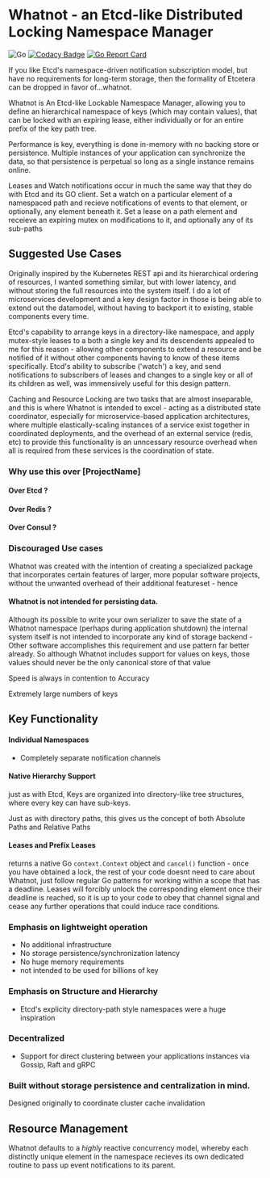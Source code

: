 # Whatnot - an Etcd-like Distributed Locking Namespace Manager

![Go](https://github.com/databeast/whatnot/workflows/Go/badge.svg)
[![Codacy Badge](https://api.codacy.com/project/badge/Grade/a57e480a071f4017a3692adaf7f1da17)](https://app.codacy.com/gh/databeast/whatnot?utm_source=github.com&utm_medium=referral&utm_content=databeast/whatnot&utm_campaign=Badge_Grade)
[![Go Report Card](https://goreportcard.com/badge/github.com/databeast/whatnot)](https://goreportcard.com/report/github.com/databeast/whatnot)

If you like Etcd's namespace-driven notification subscription model, but have no requirements for long-term storage,
then the formality of Etcetera can be dropped in favor of...whatnot.

Whatnot is An Etcd-like Lockable Namespace Manager, allowing you to define an hierarchical namespace of keys (which may
contain values), that can be locked with an expiring lease, either individually or for an entire prefix of the key path
tree.

Performance is key, everything is done in-memory with no backing store or persistence. Multiple instances of your
application can synchronize the data, so that persistence is perpetual so long as a single instance remains online.

Leases and Watch notifications occur in much the same way that they do with Etcd and its GO client. Set a watch on a
particular element of a namespaced path and recieve notifications of events to that element, or optionally, any element
beneath it. Set a lease on a path element and receieve an expiring mutex on modifications to it, and optionally any of
its sub-paths

## Suggested Use Cases  

Originally inspired by the Kubernetes REST api and its hierarchical ordering of resources, I wanted something similar, but with
lower latency, and without storing the full resources into the system itself. I do a lot of microservices development and a key 
design factor in those is being able to extend out the datamodel, without having to backport it to existing, stable components every time.

Etcd's capability to arrange keys in a directory-like namespace, and apply mutex-style leases to a both a single key and its descendents
appealed to me for this reason - allowing other components to extend a resource and be notified of it without other components having to 
know of these items specifically. Etcd's ability to subscribe ('watch') a key, and send notifications to subscribers of leases and changes 
to a single key or all of its children as well, was immensively useful for this design pattern.

Caching and Resource Locking are two tasks that are almost inseparable, and this is where Whatnot is intended to excel - acting as 
a distributed state coordinator, especially for microservice-based application architectures, where multiple elastically-scaling
instances of a service exist together in coordinated deployments, and the overhead of an external service (redis, etc) to provide
this functionality is an unncessary resource overhead when all is required from these services is the coordination of
state.


### Why use this over [ProjectName]

#### Over Etcd ?

#### Over Redis ?

#### Over Consul ?

### Discouraged Use cases

Whatnot was created with the intention of creating a specialized package that incorporates certain features of larger, more
popular software projects, without the unwanted overhead of their additional featureset - hence 

#### Whatnot is not intended for persisting data.

Although its possible to write your own serializer to save the state of a Whatnot namespace (perhaps during application shutdown)
the internal system itself is not intended to incorporate any kind of storage backend - Other software accomplishes this requirement
and use pattern far better already. So although Whatnot includes support for values on keys, those values should never be the only
canonical store of that value

Speed is always in contention to Accuracy

Extremely large numbers of keys


## Key Functionality

#### Individual Namespaces

* Completely separate notification channels


#### Native Hierarchy Support
just as with Etcd, Keys are organized into directory-like tree structures, where every key can have sub-keys.

Just as with directory paths, this gives us the concept of both Absolute Paths and Relative Paths

#### Leases and Prefix Leases

returns a native Go `context.Context` object and `cancel()` function - once you have obtained a lock, the rest of your code doesnt 
need to care about Whatnot, just follow regular Go patterns for working within a scope that has a deadline. Leases will forcibly 
unlock the corresponding element once their deadline is reached, so it is up to your code to obey that channel signal and cease any 
further operations that could induce race conditions.


### Emphasis on lightweight operation

* No additional infrastructure
* No storage persistence/synchronization latency
* No huge memory requirements
* not intended to be used for billions of key

### Emphasis on Structure and Hierarchy

* Etcd's explicity directory-path style namespaces were a huge inspiration

### Decentralized

* Support for direct clustering between your applications instances via Gossip, Raft and gRPC

### Built without storage persistence and centralization in mind.

Designed originally to coordinate cluster cache invalidation

## Resource Management

Whatnot defaults to a _highly_ reactive concurrency model, whereby each distinctly unique element in the namespace
recieves its own dedicated routine to pass up event notifications to its parent.





